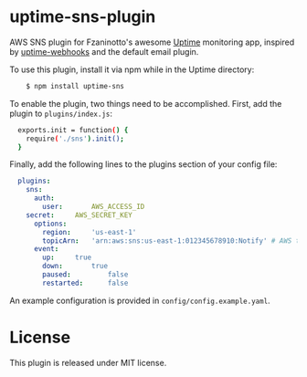 uptime-sns-plugin
=================

AWS SNS plugin for Fzaninotto's awesome [Uptime](https://github.com/fzaninotto/uptime) monitoring app, inspired by [uptime-webhooks](https://github.com/mintbridge/uptime-webhooks) and the default email plugin.

To use this plugin, install it via npm while in the Uptime directory:

```sh
	$ npm install uptime-sns
```

To enable the plugin, two things need to be accomplished. First, add the plugin to `plugins/index.js`:

```sh
  exports.init = function() {
    require('./sns').init();
  }
```

Finally, add the following lines to the plugins section of your config file:

```yaml
  plugins:
    sns:
      auth:
        user:		AWS_ACCESS_ID
	secret:		AWS_SECRET_KEY
      options:
        region:		'us-east-1'
        topicArn:	'arn:aws:sns:us-east-1:012345678910:Notify' # AWS target ARN
      event:
        up:		true
        down:		true
        paused:         false
        restarted:      false
```

An example configuration is provided in `config/config.example.yaml`.

License
=======

This plugin is released under MIT license.
